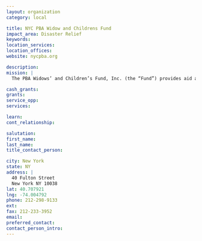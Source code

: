 ```yaml
---
layout: organization
category: local

title: NYC PBA Widow and Childrens Fund
impact_area: Disaster Relief
keywords: 
location_services: 
location_offices: 
website: nycpba.org

description: 
mission: |
  The PBA Widows’ and Children’s Fund, Inc. (the “Fund”) provides aid and assistance to widows, widowers and eligible dependents of police officers who have lost their lives in the line of duty. Eligibility is defined as all widows, widowers and children of active police officers who lose their lives in the line of duty as the Directors may deem either worthy of or otherwise in need of relief or assistance. Benefits are determined on a yearly basis, by a majority vote of the committee established to oversee procedures. Benefits provided to eligible beneficiaries vary on a yearly basis, depending on, among other things, the availability of funds.

cash_grants: 
grants: 
service_opp: 
services: 

learn: 
cont_relationship: 

salutation: 
first_name: 
last_name: 
title_contact_person: 

city: New York
state: NY
address: |
  40 Fulton Street  
  New York NY 10038
lat: 40.707921
lng: -74.004792
phone: 212-298-9133
ext: 
fax: 212-233-3952
email: 
preferred_contact: 
contact_person_intro: 
---
```


